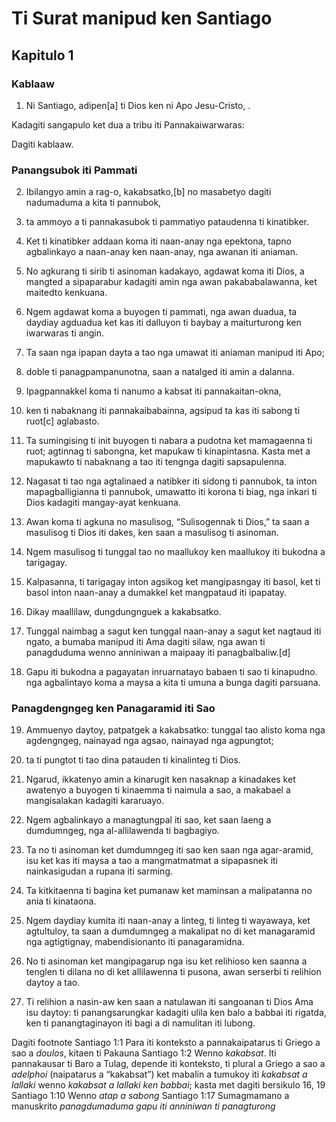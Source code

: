 Ti Surat manipud ken Santiago
=============================

Kapitulo 1
----------

### Kablaaw

1. Ni Santiago, adipen[a] ti Dios ken ni Apo Jesu-Cristo, .

Kadagiti sangapulo ket dua a tribu iti Pannakaiwarwaras:

Dagiti kablaaw.

### Panangsubok iti Pammati

2. Ibilangyo amin a rag-o, kakabsatko,[b] no masabetyo dagiti nadumaduma a kita ti pannubok,
3. ta ammoyo a ti pannakasubok ti pammatiyo pataudenna ti kinatibker.
4. Ket ti kinatibker addaan koma iti naan-anay nga epektona, tapno agbalinkayo a naan-anay ken naan-anay, nga awanan iti aniaman.

5. No agkurang ti sirib ti asinoman kadakayo, agdawat koma iti Dios, a mangted a sipaparabur kadagiti amin nga awan pakababalawanna, ket maitedto kenkuana.
6. Ngem agdawat koma a buyogen ti pammati, nga awan duadua, ta daydiay agduadua ket kas iti dalluyon ti baybay a maiturturong ken iwarwaras ti angin.
7. Ta saan nga ipapan dayta a tao nga umawat iti aniaman manipud iti Apo;
8. doble ti panagpampanunotna, saan a natalged iti amin a dalanna.

9. Ipagpannakkel koma ti nanumo a kabsat iti pannakaitan-okna,
10. ken ti nabaknang iti pannakaibabainna, agsipud ta kas iti sabong ti ruot[c] aglabasto.
11. Ta sumingising ti init buyogen ti nabara a pudotna ket mamagaenna ti ruot; agtinnag ti sabongna, ket mapukaw ti kinapintasna. Kasta met a mapukawto ti nabaknang a tao iti tengnga dagiti sapsapulenna.

12. Nagasat ti tao nga agtalinaed a natibker iti sidong ti pannubok, ta inton mapagballigianna ti pannubok, umawatto iti korona ti biag, nga inkari ti Dios kadagiti mangay-ayat kenkuana.
13. Awan koma ti agkuna no masulisog, “Sulisogennak ti Dios,” ta saan a masulisog ti Dios iti dakes, ken saan a masulisog ti asinoman.
14. Ngem masulisog ti tunggal tao no maallukoy ken maallukoy iti bukodna a tarigagay.
15. Kalpasanna, ti tarigagay inton agsikog ket mangipasngay iti basol, ket ti basol inton naan-anay a dumakkel ket mangpataud iti ipapatay.

16. Dikay maallilaw, dungdungnguek a kakabsatko.
17. Tunggal naimbag a sagut ken tunggal naan-anay a sagut ket nagtaud iti ngato, a bumaba manipud iti Ama dagiti silaw, nga awan ti panagduduma wenno anniniwan a maipaay iti panagbalbaliw.[d]
18. Gapu iti bukodna a pagayatan inruarnatayo babaen ti sao ti kinapudno. nga agbalintayo koma a maysa a kita ti umuna a bunga dagiti parsuana.

### Panagdengngeg ken Panagaramid iti Sao

19. Ammuenyo daytoy, patpatgek a kakabsatko: tunggal tao alisto koma nga agdengngeg, nainayad nga agsao, nainayad nga agpungtot;
20. ta ti pungtot ti tao dina patauden ti kinalinteg ti Dios.
21. Ngarud, ikkatenyo amin a kinarugit ken nasaknap a kinadakes ket awatenyo a buyogen ti kinaemma ti naimula a sao, a makabael a mangisalakan kadagiti kararuayo.

22. Ngem agbalinkayo a managtungpal iti sao, ket saan laeng a dumdumngeg, nga al-allilawenda ti bagbagiyo.
23. Ta no ti asinoman ket dumdumngeg iti sao ken saan nga agar-aramid, isu ket kas iti maysa a tao a mangmatmatmat a sipapasnek iti nainkasigudan a rupana iti sarming.
24. Ta kitkitaenna ti bagina ket pumanaw ket maminsan a malipatanna no ania ti kinataona.
25. Ngem daydiay kumita iti naan-anay a linteg, ti linteg ti wayawaya, ket agtultuloy, ta saan a dumdumngeg a makalipat no di ket managaramid nga agtigtignay, mabendisionanto iti panagaramidna.

26. No ti asinoman ket mangipagarup nga isu ket relihioso ken saanna a tenglen ti dilana no di ket allilawenna ti pusona, awan serserbi ti relihion daytoy a tao.
27. Ti relihion a nasin-aw ken saan a natulawan iti sangoanan ti Dios Ama isu daytoy: ti panangsarungkar kadagiti ulila ken balo a babbai iti rigatda, ken ti panangtaginayon iti bagi a di namulitan iti lubong.

Dagiti footnote
Santiago 1:1 Para iti konteksto a pannakaipatarus ti Griego a sao a *doulos*, kitaen ti Pakauna
Santiago 1:2 Wenno *kakabsat*. Iti pannakausar ti Baro a Tulag, depende iti konteksto, ti plural a Griego a sao a *adelphoi* (naipatarus a “kakabsat”) ket mabalin a tumukoy iti *kakabsat a lallaki* wenno *kakabsat a lallaki ken babbai*; kasta met dagiti bersikulo 16, 19
Santiago 1:10 Wenno *atap a sabong*
Santiago 1:17 Sumagmamano a manuskrito *panagdumaduma gapu iti anniniwan ti panagturong*